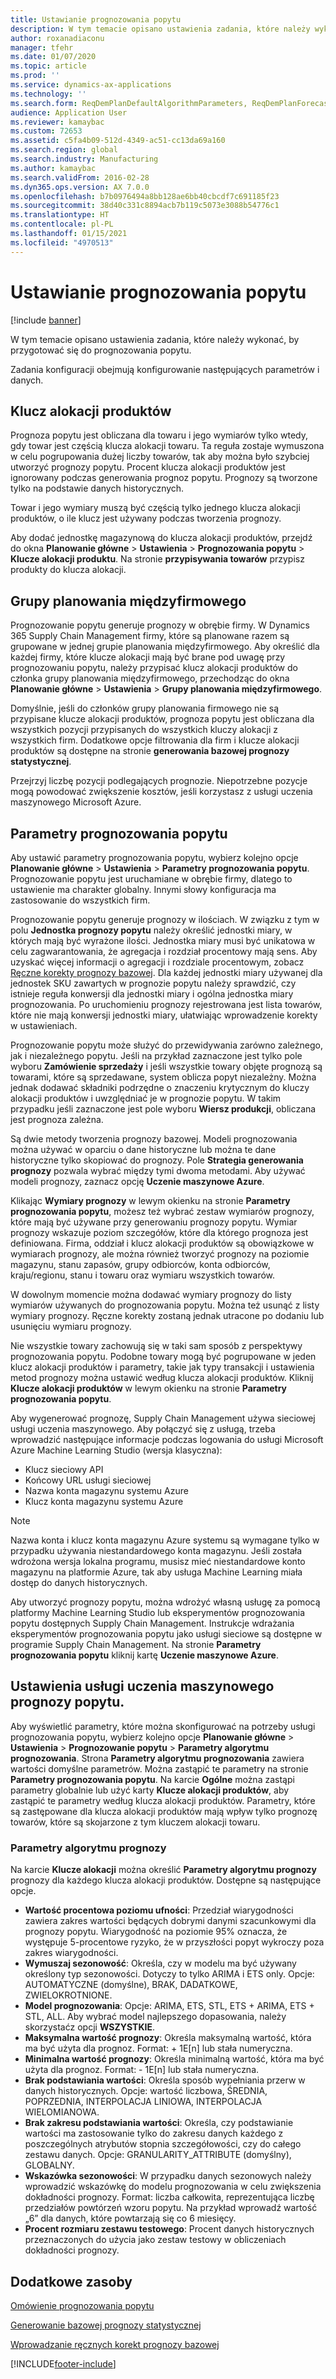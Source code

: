 ```yaml
---
title: Ustawianie prognozowania popytu
description: W tym temacie opisano ustawienia zadania, które należy wykonać, by przygotować się do prognozowania popytu.
author: roxanadiaconu
manager: tfehr
ms.date: 01/07/2020
ms.topic: article
ms.prod: ''
ms.service: dynamics-ax-applications
ms.technology: ''
ms.search.form: ReqDemPlanDefaultAlgorithmParameters, ReqDemPlanForecastParameters
audience: Application User
ms.reviewer: kamaybac
ms.custom: 72653
ms.assetid: c5fa4b09-512d-4349-ac51-cc13da69a160
ms.search.region: global
ms.search.industry: Manufacturing
ms.author: kamaybac
ms.search.validFrom: 2016-02-28
ms.dyn365.ops.version: AX 7.0.0
ms.openlocfilehash: b7b0976494a8bb128ae6bb40cbcdf7c691185f23
ms.sourcegitcommit: 38d40c331c8894acb7b119c5073e3088b54776c1
ms.translationtype: HT
ms.contentlocale: pl-PL
ms.lasthandoff: 01/15/2021
ms.locfileid: "4970513"
---
```

# <a name="demand-forecasting-setup"></a>Ustawianie prognozowania popytu

[!include [banner](../includes/banner.md)]

W tym temacie opisano ustawienia zadania, które należy wykonać, by przygotować się do prognozowania popytu.  

Zadania konfiguracji obejmują konfigurowanie następujących parametrów i danych.

## <a name="item-allocation-key"></a>Klucz alokacji produktów
Prognoza popytu jest obliczana dla towaru i jego wymiarów tylko wtedy, gdy towar jest częścią klucza alokacji towaru. Ta reguła zostaje wymuszona w celu pogrupowania dużej liczby towarów, tak aby można było szybciej utworzyć prognozy popytu. Procent klucza alokacji produktów jest ignorowany podczas generowania prognoz popytu. Prognozy są tworzone tylko na podstawie danych historycznych. 

Towar i jego wymiary muszą być częścią tylko jednego klucza alokacji produktów, o ile klucz jest używany podczas tworzenia prognozy. 

Aby dodać jednostkę magazynową do klucza alokacji produktów, przejdź do okna **Planowanie główne** &gt; **Ustawienia** &gt; **Prognozowania popytu** &gt; **Klucze alokacji produktu**. Na stronie **przypisywania towarów** przypisz produkty do klucza alokacji.

## <a name="intercompany-planning-groups"></a>Grupy planowania międzyfirmowego
Prognozowanie popytu generuje prognozy w obrębie firmy. W Dynamics 365 Supply Chain Management firmy, które są planowane razem są grupowane w jednej grupie planowania międzyfirmowego. Aby określić dla każdej firmy, które klucze alokacji mają być brane pod uwagę przy prognozowaniu popytu, należy przypisać klucz alokacji produktów do członka grupy planowania międzyfirmowego, przechodząc do okna **Planowanie główne** &gt; **Ustawienia** &gt; **Grupy planowania międzyfirmowego**. 

Domyślnie, jeśli do członków grupy planowania firmowego nie są przypisane klucze alokacji produktów, prognoza popytu jest obliczana dla wszystkich pozycji przypisanych do wszystkich kluczy alokacji z wszystkich firm. Dodatkowe opcje filtrowania dla firm i klucze alokacji produktów są dostępne na stronie **generowania bazowej prognozy statystycznej**. 

Przejrzyj liczbę pozycji podlegających prognozie. Niepotrzebne pozycje mogą powodować zwiększenie kosztów, jeśli korzystasz z usługi uczenia maszynowego Microsoft Azure.

## <a name="demand-forecasting-parameters"></a>Parametry prognozowania popytu
Aby ustawić parametry prognozowania popytu, wybierz kolejno opcje **Planowanie główne** &gt; **Ustawienia** &gt; **Parametry prognozowania popytu**. Prognozowanie popytu jest uruchamiane w obrębie firmy, dlatego to ustawienie ma charakter globalny. Innymi słowy konfiguracja ma zastosowanie do wszystkich firm. 

Prognozowanie popytu generuje prognozy w ilościach. W związku z tym w polu **Jednostka prognozy popytu** należy określić jednostki miary, w których mają być wyrażone ilości. Jednostka miary musi być unikatowa w celu zagwarantowania, że agregacja i rozdział procentowy mają sens. Aby uzyskać więcej informacji o agregacji i rozdziale procentowym, zobacz [Ręczne korekty prognozy bazowej](manual-adjustments-baseline-forecast.md). Dla każdej jednostki miary używanej dla jednostek SKU zawartych w prognozie popytu należy sprawdzić, czy istnieje reguła konwersji dla jednostki miary i ogólna jednostka miary prognozowania. Po uruchomieniu prognozy rejestrowana jest lista towarów, które nie mają konwersji jednostki miary, ułatwiając wprowadzenie korekty w ustawieniach. 

Prognozowanie popytu może służyć do przewidywania zarówno zależnego, jak i niezależnego popytu. Jeśli na przykład zaznaczone jest tylko pole wyboru **Zamówienie sprzedaży** i jeśli wszystkie towary objęte prognozą są towarami, które są sprzedawane, system oblicza popyt niezależny. Można jednak dodawać składniki podrzędne o znaczeniu krytycznym do kluczy alokacji produktów i uwzględniać je w prognozie popytu. W takim przypadku jeśli zaznaczone jest pole wyboru **Wiersz produkcji**, obliczana jest prognoza zależna. 

Są dwie metody tworzenia prognozy bazowej. Modeli prognozowania można używać w oparciu o dane historyczne lub można te dane historyczne tylko skopiować do prognozy. Pole **Strategia generowania prognozy** pozwala wybrać między tymi dwoma metodami. Aby używać modeli prognozy, zaznacz opcję **Uczenie maszynowe Azure**. 

Klikając **Wymiary prognozy** w lewym okienku na stronie **Parametry prognozowania popytu**, możesz też wybrać zestaw wymiarów prognozy, które mają być używane przy generowaniu prognozy popytu. Wymiar prognozy wskazuje poziom szczegółów, które dla którego prognoza jest definiowana. Firma, oddział i klucz alokacji produktów są obowiązkowe w wymiarach prognozy, ale można również tworzyć prognozy na poziomie magazynu, stanu zapasów, grupy odbiorców, konta odbiorców, kraju/regionu, stanu i towaru oraz wymiaru wszystkich towarów. 

W dowolnym momencie można dodawać wymiary prognozy do listy wymiarów używanych do prognozowania popytu. Można też usunąć z listy wymiary prognozy. Ręczne korekty zostaną jednak utracone po dodaniu lub usunięciu wymiaru prognozy. 

Nie wszystkie towary zachowują się w taki sam sposób z perspektywy prognozowania popytu. Podobne towary mogą być pogrupowane w jeden klucz alokacji produktów i parametry, takie jak typy transakcji i ustawienia metod prognozy można ustawić według klucza alokacji produktów. Kliknij **Klucze alokacji produktów** w lewym okienku na stronie **Parametry prognozowania popytu**. 

Aby wygenerować prognozę, Supply Chain Management używa sieciowej usługi uczenia maszynowego. Aby połączyć się z usługą, trzeba wprowadzić następujące informacje podczas logowania do usługi Microsoft Azure Machine Learning Studio (wersja klasyczna):

-   Klucz sieciowy API
-   Końcowy URL usługi sieciowej
-   Nazwa konta magazynu systemu Azure
-   Klucz konta magazynu systemu Azure

> [!NOTE]
> Nazwa konta i klucz konta magazynu Azure systemu są wymagane tylko w przypadku używania niestandardowego konta magazynu. Jeśli została wdrożona wersja lokalna programu, musisz mieć niestandardowe konto magazynu na platformie Azure, tak aby usługa Machine Learning miała dostęp do danych historycznych. 

Aby utworzyć prognozy popytu, można wdrożyć własną usługę za pomocą platformy Machine Learning Studio lub eksperymentów prognozowania popytu dostępnych Supply Chain Management. Instrukcje wdrażania eksperymentów prognozowania popytu jako usługi sieciowe są dostępne w programie Supply Chain Management. Na stronie **Parametry prognozowania popytu** kliknij kartę **Uczenie maszynowe Azure**.

## <a name="settings-for-the-demand-forecasting-machine-learning-service"></a>Ustawienia usługi uczenia maszynowego prognozy popytu.
Aby wyświetlić parametry, które można skonfigurować na potrzeby usługi prognozowania popytu, wybierz kolejno opcje **Planowanie główne** &gt; **Ustawienia** &gt; **Prognozowanie popytu** &gt; **Parametry algorytmu prognozowania**. Strona **Parametry algorytmu prognozowania** zawiera wartości domyślne parametrów. Można zastąpić te parametry na stronie **Parametry prognozowania popytu**. Na karcie **Ogólne** można zastąpi parametry globalnie lub użyć karty **Klucze alokacji produktów**, aby zastąpić te parametry według klucza alokacji produktów. Parametry, które są zastępowane dla klucza alokacji produktów mają wpływ tylko prognozę towarów, które są skojarzone z tym kluczem alokacji towaru.

### <a name="forecast-algorithm-parameters"></a>Parametry algorytmu prognozy

Na karcie **Klucze alokacji** można określić **Parametry algorytmu prognozy** prognozy dla każdego klucza alokacji produktów. Dostępne są następujące opcje.
- **Wartość procentowa poziomu ufności**: Przedział wiarygodności zawiera zakres wartości będących dobrymi danymi szacunkowymi dla prognozy popytu. Wiarygodność na poziomie 95% oznacza, że występuje 5-procentowe ryzyko, że w przyszłości popyt wykroczy poza zakres wiarygodności.
- **Wymuszaj sezonowość**: Określa, czy w modelu ma być używany określony typ sezonowości. Dotyczy to tylko ARIMA i ETS only. Opcje: AUTOMATYCZNE (domyślne), BRAK, DADATKOWE, ZWIELOKROTNIONE.
- **Model prognozowania**: Opcje: ARIMA, ETS, STL, ETS + ARIMA, ETS + STL, ALL. Aby wybrać model najlepszego dopasowania, należy skorzystaćz opcji **WSZYSTKIE**.
- **Maksymalna wartość prognozy**: Określa maksymalną wartość, która ma być użyta dla prognoz. Format: + 1E[n] lub stała numeryczna.
- **Minimalna wartość prognozy**: Określa minimalną wartość, która ma być użyta dla prognoz. Format: - 1E[n] lub stała numeryczna.
- **Brak podstawiania wartości**: Określa sposób wypełniania przerw w danych historycznych. Opcje: wartość liczbowa, ŚREDNIA, POPRZEDNIA, INTERPOLACJA LINIOWA, INTERPOLACJA WIELOMIANOWA.
- **Brak zakresu podstawiania wartości**: Określa, czy podstawianie wartości ma zastosowanie tylko do zakresu danych każdego z poszczególnych atrybutów stopnia szczegółowości, czy do całego zestawu danych. Opcje: GRANULARITY_ATTRIBUTE (domyślny), GLOBALNY.
- **Wskazówka sezonowości**: W przypadku danych sezonowych należy wprowadzić wskazówkę do modelu prognozowania w celu zwiększenia dokładności prognozy. Format: liczba całkowita, reprezentująca liczbę przedziałów powtórzeń wzoru popytu. Na przykład wprowadź wartość „6” dla danych, które powtarzają się co 6 miesięcy.
- **Procent rozmiaru zestawu testowego**: Procent danych historycznych przeznaczonych do użycia jako zestaw testowy w obliczeniach dokładności prognozy. 

<a name="additional-resources"></a>Dodatkowe zasoby
--------

[Omówienie prognozowania popytu](introduction-demand-forecasting.md)

[Generowanie bazowej prognozy statystycznej](generate-statistical-baseline-forecast.md)

[Wprowadzanie ręcznych korekt prognozy bazowej](manual-adjustments-baseline-forecast.md)





[!INCLUDE[footer-include](../../includes/footer-banner.md)]
